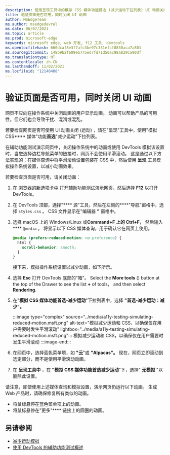 ```yaml
---
description: 使用呈现工具中的模拟 CSS 媒体功能首选 (减少运动下拉列表) UI 动画关闭网页是否可用。
title: 验证页面是否可用，同时关闭 UI 动画
author: MSEdgeTeam
ms.author: msedgedevrel
ms.date: 06/07/2021
ms.topic: article
ms.prod: microsoft-edge
keywords: microsoft edge, web 开发, f12 工具, devtools
ms.openlocfilehash: 660dcaf8e3f7afc3be97c331efcf8830aca7a801
ms.sourcegitcommit: 148b9b2f609eb775ed7fd71d50ac98a829ca90df
ms.translationtype: MT
ms.contentlocale: zh-CN
ms.lasthandoff: 11/02/2021
ms.locfileid: "12140408"
---
```

# <a name="verify-that-the-page-is-usable-with-ui-animation-turned-off"></a>验证页面是否可用，同时关闭 UI 动画

网页不应向在操作系统中关闭动画的用户显示动画。  动画可以帮助产品的可用性，但它们也会导致干扰、混淆或混乱。

若要检查网页是否可使用 UI 动画关闭 (运动) ，请在"呈现"工具中，使用"模拟 CSS**** 媒体"功能**首选**"减少运动"下拉列表。

在辅助功能测试演示网页中，关闭操作系统中的动画或使用 DevTools 模拟该设置时，当您选择边栏导航菜单的链接时，网页不会使用平滑滚动。  这是通过以下方法实现的：在媒体查询中将平滑滚动设置包装在 CSS 中，然后使用 **呈现** 工具模拟操作系统设置，以减小动画效果。

若要检查页面是否可用，请关闭动画：

1.  在 [浏览器的新选项卡中](https://microsoftedge.github.io/DevToolsSamples/a11y-testing/page-with-errors.html) 打开辅助功能测试演示网页，然后选择 **F12** 以打开 DevTools。

1.  在 DevTools 顶部，选择"**** 源"工具，然后在左侧的****"导航"窗格中，选择 `styles.css` 。  CSS 文件显示在"编辑器 **"** 窗格中。

1.  选择 macOS 上的 Windows/Linux 或**Command+F 上的 Ctrl+F，** 然后输入**** `@media` 。  将显示以下 CSS 媒体查询，用于确认它在网页上使用。

    ```css
    @media (prefers-reduced-motion: no-preference) {
      html {
        scroll-behavior: smooth;
      }
    }
    ```

    接下来，模拟操作系统设置以减少动画，如下所示。

1.  选择 **Esc** 打开 DevTools 底部的"箱"。  Select the **More tools** () button at the top of the Drawer to see the list **+** of tools， and then select **Rendering**.

1.  在"**模拟 CSS 媒体功能首选-减少运动**"下拉列表中，选择 **"首选-减少运动：减少"。**

    :::image type="complex" source="../media/a11y-testing-simulating-reduced-motion.msft.png" alt-text="模拟减少运动和 CSS，以确保仅在用户需要时发生平滑滚动" lightbox="../media/a11y-testing-simulating-reduced-motion.msft.png":::
        模拟减少运动和 CSS，以确保仅在用户需要时发生平滑滚动
    :::image-end:::

1.  在网页中，选择蓝色菜单项，如 **"云**"或 **"Alpacas"。**  现在，网页立即滚动到选定部分，而不是使用平滑滚动动画。

1.  在 **呈现工具中** ，在 **"模拟 CSS 媒体功能首选减少运动**"下，选择" **无模拟** "以删除此设置。

请注意，即使使用上述媒体查询和模拟设置，演示网页仍运行以下动画。 生成 Web 产品时，请确保修复所有类似的动画。
*  将鼠标悬停在蓝色菜单项上的动画。
*  将鼠标悬停在"更多"**** 链接上的圆圈的动画。


<!-- ====================================================================== -->
## <a name="see-also"></a>另请参阅

*  [减少运动模拟](reduced-motion-simulation.md)
*  [使用 DevTools 的辅助功能测试概述](accessibility-testing-in-devtools.md)
